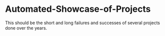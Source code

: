 # Automated-Showcase-of-Projects
This should be the short and long failures and successes of several projects done over the years.
